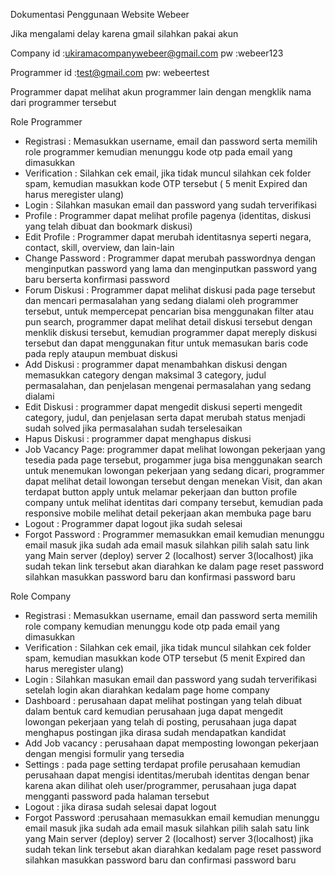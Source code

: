 Dokumentasi Penggunaan Website Webeer

Jika mengalami delay karena gmail silahkan pakai akun

Company
id :ukiramacompanywebeer@gmail.com
pw :webeer123

Programmer
id :test@gmail.com
pw: webeertest

Programmer dapat melihat akun programmer lain dengan mengklik nama dari programmer tersebut

Role Programmer
- Registrasi : Memasukkan username, email dan password serta memilih role programmer kemudian menunggu kode otp pada email yang dimasukkan
- Verification : Silahkan cek email, jika tidak muncul silahkan cek folder spam, kemudian masukkan kode OTP tersebut ( 5 menit Expired dan harus meregister ulang)
- Login : Silahkan masukan email dan password yang sudah terverifikasi
- Profile : Programmer dapat melihat profile pagenya (identitas, diskusi yang telah dibuat dan bookmark diskusi)
- Edit Profile : Programmer dapat merubah identitasnya seperti negara, contact, skill, overview, dan lain-lain
- Change Password : Programmer dapat merubah passwordnya dengan menginputkan password yang lama dan menginputkan password yang baru berserta konfirmasi password
- Forum Diskusi : Programmer dapat melihat diskusi pada page tersebut dan mencari permasalahan yang sedang dialami oleh programmer tersebut, untuk mempercepat pencarian bisa menggunakan
filter atau pun search, programmer dapat melihat detail diskusi tersebut dengan menklik diskusi tersebut, kemudian programmer dapat mereply diskusi tersebut dan dapat menggunakan fitur 
untuk memasukan baris code pada reply ataupun membuat diskusi
- Add Diskusi : programmer dapat menambahkan diskusi dengan memasukkan category dengan maksimal 3 category, judul permasalahan, dan penjelasan mengenai permasalahan yang sedang dialami
- Edit Diskusi : programmer dapat mengedit diskusi seperti mengedit category, judul, dan penjelasan serta dapat merubah status menjadi sudah solved jika permasalahan sudah terselesaikan
- Hapus Diskusi : programmer dapat menghapus diskusi
- Job Vacancy Page: programmer dapat melihat lowongan pekerjaan yang tesedia pada page tersebut, progammer juga bisa menggunakan search untuk menemukan lowongan pekerjaan yang sedang dicari, programmer dapat melihat detail lowongan tersebut dengan menekan Visit, dan akan terdapat button apply untuk melamar pekerjaan dan button profile company untuk melihat identitas dari company tersebut, kemudian pada responsive mobile melihat detail pekerjaan akan membuka page baru
- Logout : Programmer dapat logout jika sudah selesai
- Forgot Password : Programmer memasukkan email kemudian menunggu email masuk jika sudah ada email masuk silahkan pilih salah satu link yang Main server (deploy) server 2 (localhost) server 3(localhost) jika sudah tekan link tersebut akan diarahkan ke dalam page reset password silahkan masukkan password baru dan konfirmasi password baru 

Role Company
- Registrasi : Memasukkan username, email dan password serta memilih role company kemudian menunggu kode otp pada email yang dimasukkan
- Verification : Silahkan cek email, jika tidak muncul silahkan cek folder spam, kemudian masukkan kode OTP tersebut (5 menit Expired dan harus meregister ulang)
- Login : Silahkan masukan email dan password yang sudah terverifikasi setelah login akan diarahkan kedalam page home company
- Dashboard : perusahaan dapat melihat postingan yang telah dibuat dalam bentuk card kemudian perusahaan juga dapat mengedit lowongan pekerjaan yang telah di posting, perusahaan juga dapat menghapus postingan jika dirasa sudah mendapatkan kandidat
- Add Job vacancy : perusahaan dapat memposting lowongan pekerjaan dengan mengisi formulir yang tersedia
- Settings : pada page setting terdapat profile perusahaan kemudian perusahaan dapat mengisi identitas/merubah identitas dengan benar karena akan dilihat oleh user/programmer, perusahaan
juga dapat mengganti password pada halaman tersebut
- Logout : jika dirasa sudah selesai dapat logout 
- Forgot Password :perusahaan memasukkan email kemudian menunggu email masuk jika sudah ada email masuk silahkan pilih salah satu link yang Main server (deploy) server 2 (localhost) server 3(localhost) jika sudah tekan link tersebut akan diarahkan kedalam page reset password silahkan masukkan password baru dan confirmasi password baru 
